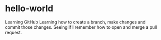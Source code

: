 # hello-world
Learning GitHub
Learning how to create a branch, make changes and commit those changes.
Seeing if I remember how to open and merge a pull request.
